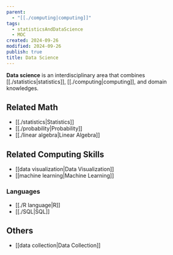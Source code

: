 ```yaml
---
parent:
  - "[[./computing|computing]]"
tags:
  - statisticsAndDataScience
  - MOC
created: 2024-09-26
modified: 2024-09-26
publish: true
title: Data Science
---
```

**Data science** is an interdisciplinary area that combines [[./statistics|statistics]], [[./computing|computing]], and domain knowledges.

## Related Math
- [[./statistics|Statistics]]
- [[./probability|Probability]]
- [[./linear algebra|Linear Algebra]]

## Related Computing Skills
- [[data visualization|Data Visualization]]
- [[machine learning|Machine Learning]]

### Languages
- [[./R language|R]]
- [[./SQL|SQL]]

## Others
- [[data collection|Data Collection]]